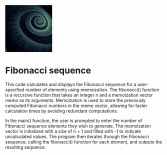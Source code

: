<img src="https://github.com/ConradCsky/Fibonacci-sequence/blob/main/fibonacci.jpg" alt="Fibonacci image" width="150">

# Fibonacci sequence
This code calculates and displays the Fibonacci sequence for a user-specified number of elements using memoization. The fibonacci() function is a recursive function that takes an integer n and a memoization vector memo as its arguments. Memoization is used to store the previously computed Fibonacci numbers in the memo vector, allowing for faster calculation times by avoiding redundant computations.

In the main() function, the user is prompted to enter the number of Fibonacci sequence elements they wish to generate. The memoization vector is initialized with a size of n + 1 and filled with -1 to indicate uncalculated values. The program then iterates through the Fibonacci sequence, calling the fibonacci() function for each element, and outputs the resulting sequence.
